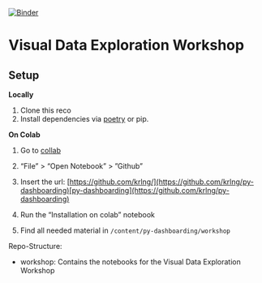 [![Binder](http://mybinder.org/badge_logo.svg)](https://mybinder.org/v2/gh/krlng/py-dashboarding/master)

# Visual Data Exploration Workshop



## Setup

**Locally**

1. Clone this reco
2. Install dependencies via [poetry](https://python-poetry.org) or pip.

**On Colab**

1. Go to [collab](colab.research.google.com)

2. “File” > “Open Notebook” > ”Github”

3. Insert the url: [https://github.com/krlng/](https://github.com/krlng/py-dashboarding)[py-dashboarding](https://github.com/krlng/py-dashboarding)

4. Run the “Installation on colab” notebook
5. Find all needed material in `/content/py-dashboarding/workshop`



Repo-Structure:

* workshop: Contains the notebooks for the Visual Data Exploration Workshop

 	
